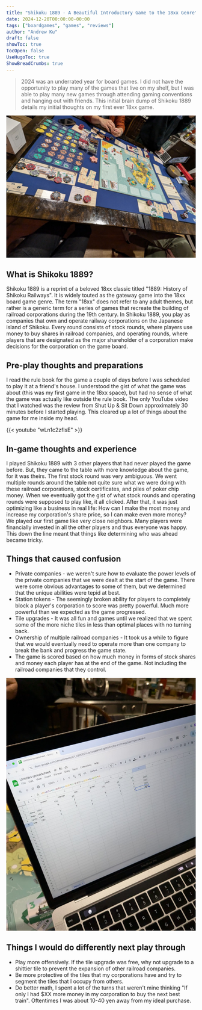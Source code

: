 ```yaml
---
title: "Shikoku 1889 - A Beautiful Introductory Game to the 18xx Genre"
date: 2024-12-20T00:00:00-00:00
tags: ["boardgames", "games", "reviews"]
author: "Andrew Ku"
draft: false
showToc: true
TocOpen: false
UseHugoToc: true
ShowBreadCrumbs: true
---
```


> 2024 was an underrated year for board games. I did not have the opportunity to play many of the games that live on my shelf, but I was able to play many new games through attending gaming conventions and hanging out with friends. This initial brain dump of Shikoku 1889 details my initial thoughts on my first ever 18xx game. 

![Shikoku 1889 - Board State](images/shikoku-1889-playing.jpg)

## What is Shikoku 1889?
Shikoku 1889 is a reprint of a beloved 18xx classic titled "1889: History of Shikoku Railways". It is widely touted as the gateway game into the 18xx board game genre. The term "18xx" does not refer to any adult themes, but rather is a generic term for a series of games that recreate the building of railroad corporations during the 19th century. In Shikoku 1889, you play as companies that own and operate railway corporations on the Japanese island of Shikoku. Every round consists of stock rounds, where players use money to buy shares in railroad companies, and operating rounds, where players that are designated as the major shareholder of a corporation make decisions for the corporation on the game board.

## Pre-play thoughts and preparations
I read the rule book for the game a couple of days before I was scheduled to play it at a friend's house. I understood the gist of what the game was about (this was my first game in the 18xx space), but had no sense of what the game was actually like outside the rule book. The only YouTube video that I watched was the review from Shut Up & Sit Down approximately 30 minutes before I started playing. This cleared up a lot of things about the game for me inside my head.

{{< youtube "wLn1c2zflsE" >}}

## In-game thoughts and experience
I played Shikoku 1889 with 3 other players that had never played the game before. But, they came to the table with more knowledge about the game, for it was theirs. The first stock round was very ambiguous. We went multiple rounds around the table not quite sure what we were doing with these railroad corporations, stock certificates, and piles of poker chip money. When we eventually got the gist of what stock rounds and operating rounds were supposed to play like, it all clicked. After that, it was just optimizing like a business in real life: How can I make the most money and increase my corporation's share price, so I can make even more money? We played our first game like very close neighbors. Many players were financially invested in all the other players and thus everyone was happy. This down the line meant that things like determining who was ahead became tricky. 


## Things that caused confusion
- Private companies - we weren't sure how to evaluate the power levels of the private companies that we were dealt at the start of the game. There were some obvious advantages to some of them, but we determined that the unique abilities were tepid at best.
- Station tokens - The seemingly broken ability for players to completely block a player's corporation to score was pretty powerful. Much more powerful than we expected as the game progressed.
- Tile upgrades - It was all fun and games until we realized that we spent some of the more niche tiles in less than optimal places with no turning back. 
- Ownership of multiple railroad companies - It took us a while to figure that we would eventually need to operate more than one company to break the bank and progress the game state.
- The game is scored based on how much money in forms of stock shares and money each player has at the end of the game. Not including the railroad companies that they control.

![Shikoku 1889 - Final Scores](images/shikoku-1889-final-scoring.jpg)

## Things I would do differently next play through
- Play more offensively. If the tile upgrade was free, why not upgrade to a shittier tile to prevent the expansion of other railroad companies.
- Be more protective of the tiles that my corporations have and try to segment the tiles that I occupy from others.
- Do better math, I spent a lot of the turns that weren't mine thinking "If only I had $XX more money in my corporation to buy the next best train". Oftentimes I was about 10-40 yen away from my ideal purchase. 
